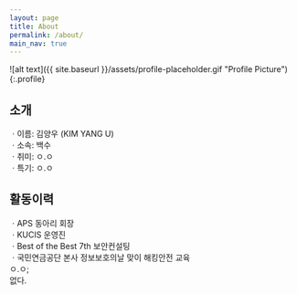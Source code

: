 ```yaml
---
layout: page
title: About
permalink: /about/
main_nav: true
---
```


![alt text]({{ site.baseurl }}/assets/profile-placeholder.gif "Profile Picture"){:.profile}

<p>
<h2>소개</h2>
ㆍ이름: 김양우 (KIM YANG U)<br>
ㆍ소속: 백수<br>
ㆍ취미: ㅇ.ㅇ<br>
ㆍ특기: ㅇ.ㅇ
<p>
<h2>활동이력</h2>
ㆍAPS 동아리 회장<br>
ㆍKUCIS 운영진<br>
ㆍBest of the Best 7th 보안컨설팅<br>
ㆍ국민연금공단 본사 정보보호의날 맞이 해킹안전 교육<br>
ㅇ.ㅇ;<br>
없다.
